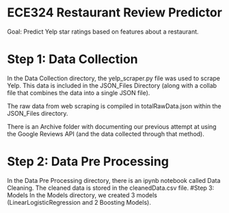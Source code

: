 # ECE324 Restaurant Review Predictor
Goal: Predict Yelp star ratings based on features about a restaurant. 
# Step 1: Data Collection
In the Data Collection directory, the yelp_scraper.py file was used to scrape Yelp. This data is included in the JSON_Files Directory (along with a collab file that combines the data into a single JSON file). 

The raw data from web scraping is compiled in totalRawData.json within the JSON_Files directory. 

There is an Archive folder with documenting our previous attempt at using the Google Reviews API (and the data collected through that method). 
# Step 2: Data Pre Processing
In the Data Pre Processing directory, there is an ipynb notebook called Data Cleaning. The cleaned data is stored in the cleanedData.csv file.
#Step 3: Models
In the Models directory, we created 3 models (LinearLogisticRegression and 2 Boosting Models).





